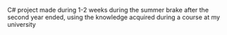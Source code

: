 C# project made during 1-2 weeks during the summer brake after the second year ended, using the knowledge acquired during a course at my university
